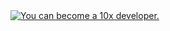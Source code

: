 <a href="https://twitter.com/ten_x_dev">
  <img
    alt="You can become a 10x developer."
    src="https://raw.githubusercontent.com/ten-x-dev/ten-x-dev/main/image.png"
  />
</a>

